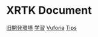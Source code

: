 # XRTK Document
[旧開発環境](./LegacyDevelopEnvironment.md)
[学習](./learning.md)
[Vuforia](./vufoia.md)
[Tips](./tips.md)
